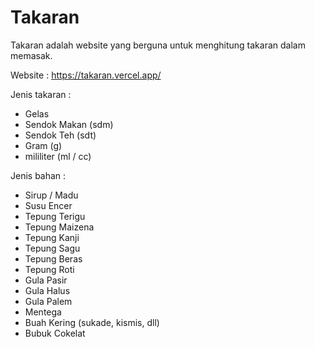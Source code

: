 # Takaran

Takaran adalah website yang berguna untuk menghitung takaran dalam memasak.

Website : https://takaran.vercel.app/

Jenis takaran :
- Gelas
- Sendok Makan (sdm)
- Sendok Teh (sdt)
- Gram (g)
- mililiter (ml / cc)

Jenis bahan :
- Sirup / Madu
- Susu Encer
- Tepung Terigu
- Tepung Maizena
- Tepung Kanji
- Tepung Sagu
- Tepung Beras
- Tepung Roti
- Gula Pasir
- Gula Halus
- Gula Palem
- Mentega
- Buah Kering (sukade, kismis, dll)
- Bubuk Cokelat
